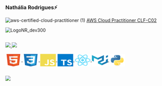 ### Nathália Rodrigues⚡

![aws-certified-cloud-practitioner (1)](https://github.com/Nathrds/Nathrds/assets/106173624/700c1cfe-3f51-4307-ab62-323d84b61844)
[AWS Cloud Practitioner CLF-C02](https://www.credly.com/badges/34111fd1-29d9-464b-b496-f92ff4797e67/public_url)

![LogoNR_dev300](https://user-images.githubusercontent.com/106173624/196539329-e70a5eb4-68a7-44b2-98e4-ca588afe0633.png)

  ##



<div>
  <a href="https://github.com/Nathrds">
  <img height="150em" src="https://github-readme-stats.vercel.app/api?username=Nathrds&show_icons=true&theme=chartreuse-dark&include_all_commits=true&count_private=true"/>
  <img height="150em" src="https://github-readme-stats.vercel.app/api/top-langs/?username=Nathrds&layout=compact&langs_count=7&theme=chartreuse-dark"/>
</div>
<div style="display: inline_block"><br> 
  <img align="center" alt="Nath-HTML" height="40" width="50" src="https://raw.githubusercontent.com/devicons/devicon/master/icons/html5/html5-original.svg">
  <img align="center" alt="Nath-CSS" height="40" width="50" src="https://raw.githubusercontent.com/devicons/devicon/master/icons/css3/css3-original.svg">
  <img align="center" alt="Nath-JavaScript" height="40" width="50" src="https://raw.githubusercontent.com/devicons/devicon/master/icons/javascript/javascript-plain.svg">
  <img align="center" alt="Nath-TypeScript" height="40" width="50" src="https://raw.githubusercontent.com/devicons/devicon/master/icons/typescript/typescript-plain.svg">
  <img align="center" alt="Nath-React" height="40" width="50" src="https://raw.githubusercontent.com/devicons/devicon/master/icons/react/react-original.svg">
  <img align="center" alt="Nath-MaterialUI" height="40" width="50" src="https://raw.githubusercontent.com/devicons/devicon/master/icons/materialui/materialui-original.svg">
  <img align="center" alt="Nath-Python" height="40" width="50" src="https://raw.githubusercontent.com/devicons/devicon/master/icons/python/python-original.svg">
  
 </div>
  
  ##
<div>
 <a href="https://www.linkedin.com/in/nathalia-rodrigues-57b7b9189/" target="_blank"><img src="https://img.shields.io/badge/-LinkedIn-%230077B5?style=for-the-badge&logo=linkedin&logoColor=white" target="_blank"></a> 
<div/>
